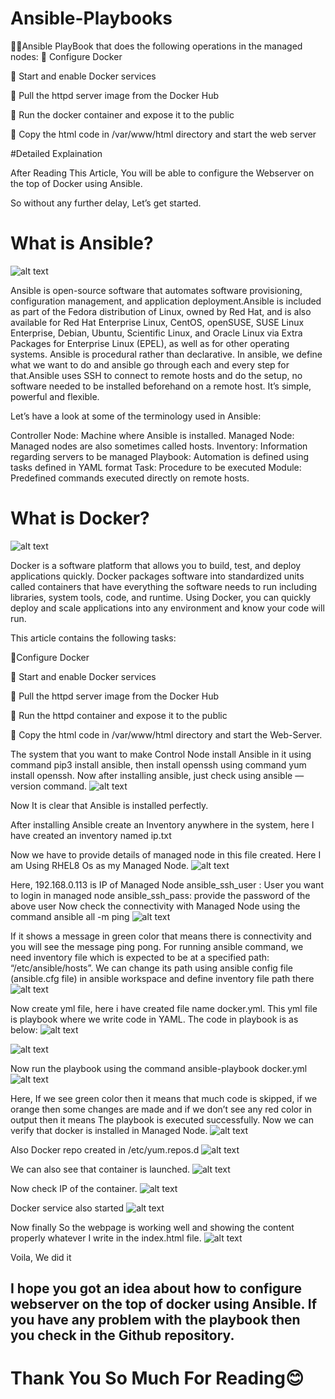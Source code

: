 # Ansible-Playbooks
🎇🎇Ansible PlayBook that does the 
following operations in the managed nodes:
🔹 Configure Docker

🔹 Start and enable Docker services

🔹 Pull the httpd server image from the Docker Hub

🔹 Run the docker container and expose it to the public

🔹 Copy the html code in /var/www/html directory
and start the web server

#Detailed Explaination

After Reading This Article, You will be able to configure the Webserver
on the top of Docker using Ansible.

So without any further delay, Let’s get started. 

What is Ansible?
===============

![alt
text](https://dev-to-uploads.s3.amazonaws.com/uploads/articles/wvfxbj0v2uxzcaqqt9p3.png)

Ansible is open-source software that automates software provisioning,
configuration management, and application deployment.Ansible is included
as part of the Fedora distribution of Linux, owned by Red Hat, and is
also available for Red Hat Enterprise Linux, CentOS, openSUSE, SUSE
Linux Enterprise, Debian, Ubuntu, Scientific Linux, and Oracle Linux via
Extra Packages for Enterprise Linux (EPEL), as well as for other
operating systems. Ansible is procedural rather than declarative. In
ansible, we define what we want to do and ansible go through each and
every step for that.Ansible uses SSH to connect to remote hosts and do
the setup, no software needed to be installed beforehand on a remote
host. It’s simple, powerful and flexible.

Let’s have a look at some of the terminology used in Ansible:

Controller Node: Machine where Ansible is installed. Managed Node:
Managed nodes are also sometimes called hosts. Inventory: Information
regarding servers to be managed Playbook: Automation is defined using
tasks defined in YAML format Task: Procedure to be executed Module:
Predefined commands executed directly on remote hosts.

What is Docker?
===============

![alt
text](https://dev-to-uploads.s3.amazonaws.com/uploads/articles/oqdskqx5oorgq9qnm39o.png)

Docker is a software platform that allows you to build, test, and deploy
applications quickly. Docker packages software into standardized units
called containers that have everything the software needs to run
including libraries, system tools, code, and runtime. Using Docker, you
can quickly deploy and scale applications into any environment and know
your code will run.

This article contains the following tasks:

🎇Configure Docker

🎇 Start and enable Docker services

🎇 Pull the httpd server image from the Docker Hub

🎇 Run the httpd container and expose it to the public

🎇 Copy the html code in /var/www/html directory and start the
Web-Server.

The system that you want to make Control Node install Ansible in it
using command pip3 install ansible, then install openssh using command
yum install openssh. Now after installing ansible, just check using
ansible — version command. 
![alt
text](https://dev-to-uploads.s3.amazonaws.com/uploads/articles/l9pm1qw1bzlbjv1dd5zv.png)

Now It is clear that Ansible is installed perfectly.

After installing Ansible create an Inventory anywhere in the system,
here I have created an inventory named ip.txt

Now we have to provide details of managed node in this file created.
Here I am Using RHEL8 Os as my Managed Node. ![alt
text](https://dev-to-uploads.s3.amazonaws.com/uploads/articles/k5rlknj7khuhsug97aif.png)

Here, 192.168.0.113 is IP of Managed Node ansible\_ssh\_user : User you
want to login in managed node ansible\_ssh\_pass: provide the password
of the above user Now check the connectivity with Managed Node using the
command ansible all -m ping ![alt
text](https://dev-to-uploads.s3.amazonaws.com/uploads/articles/4s38wdxf3sddyhheapwm.png)

If it shows a message in green color that means there is connectivity
and you will see the message ping pong. For running ansible command, we
need inventory file which is expected to be at a specified path:
“/etc/ansible/hosts”. We can change its path using ansible config file
(ansible.cfg file) in ansible workspace and define inventory file path
there 
![alt
text](https://dev-to-uploads.s3.amazonaws.com/uploads/articles/jsyx09jizi5z4zqwh8rk.png)

Now create yml file, here i have created file name docker.yml. This yml
file is playbook where we write code in YAML. The code in playbook is as
below: 
![alt
text](https://dev-to-uploads.s3.amazonaws.com/uploads/articles/esgo9marul83mhm8xw0e.png)

![alt
text](https://dev-to-uploads.s3.amazonaws.com/uploads/articles/hbmlkfx6vl7kmaz6505m.png)

Now run the playbook using the command ansible-playbook docker.yml 
![alt
text](https://dev-to-uploads.s3.amazonaws.com/uploads/articles/ua2yqgx66a7fjq5emrx1.png)

Here, If we see green color then it means that much code is skipped, if
we orange then some changes are made and if we don’t see any red color
in output then it means The playbook is executed successfully. Now we
can verify that docker is installed in Managed Node. 
![alt
text](https://dev-to-uploads.s3.amazonaws.com/uploads/articles/dx83ybjk8uu31op8v25c.png)

Also Docker repo created in /etc/yum.repos.d
 ![alt
text](https://dev-to-uploads.s3.amazonaws.com/uploads/articles/m42pv8tnxndamebwp1in.png)

We can also see that container is launched.
 ![alt
text](https://dev-to-uploads.s3.amazonaws.com/uploads/articles/dyozfiewimcaord8ea44.png)

Now check IP of the container. 
![alt
text](https://dev-to-uploads.s3.amazonaws.com/uploads/articles/1t5jvic006r01i08973e.png)

Docker service also started 
![alt
text](https://dev-to-uploads.s3.amazonaws.com/uploads/articles/9unth054i2havzyhwlj1.png)

Now finally So the webpage is working well and showing the content
properly whatever I write in the index.html file. 
![alt
text](https://dev-to-uploads.s3.amazonaws.com/uploads/articles/5ishry8a0fis0kmm4g02.png)

Voila, We did it

I hope you got an idea about how to configure webserver on the top of docker using Ansible. If you have any problem with the playbook then you check in the Github repository.
------------------------------------------------------------------------------------------------------------------------------------------------------------------------------

Thank You So Much For Reading😊
==============================
